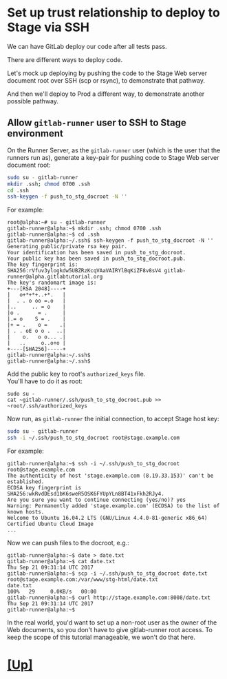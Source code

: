 # Set up trust relationship to deploy to Stage via SSH

We can have GitLab deploy our code after all tests pass.

There are different ways to deploy code.

Let's mock up deploying by pushing the code to the
Stage Web server document root over SSH (scp or rsync), 
to demonstrate that pathway.

And then we'll deploy to Prod a different way, to demonstrate
another possible pathway.

## Allow `gitlab-runner` user to SSH to Stage environment

On the Runner Server, as the `gitlab-runner` user (which is the user
that the runners run as), generate a key-pair for pushing code to Stage
Web server document root:

```bash
sudo su - gitlab-runner
mkdir .ssh; chmod 0700 .ssh
cd .ssh
ssh-keygen -f push_to_stg_docroot -N ''
```

For example:

```shell_session
root@alpha:~# su - gitlab-runner
gitlab-runner@alpha:~$ mkdir .ssh; chmod 0700 .ssh
gitlab-runner@alpha:~$ cd .ssh
gitlab-runner@alpha:~/.ssh$ ssh-keygen -f push_to_stg_docroot -N ''
Generating public/private rsa key pair.
Your identification has been saved in push_to_stg_docroot.
Your public key has been saved in push_to_stg_docroot.pub.
The key fingerprint is:
SHA256:rVfuv3ylogkdw5UBZRzKcqVAaVAIRYlBqKiZF8v8sV4 gitlab-runner@alpha.gitlabtutorial.org
The key's randomart image is:
+---[RSA 2048]----+
|   o+*+*+..+*.   |
|  . . o oo =.o   |
|..     .. = o    |
|o .      = .     |
|.= o    S = .    |
|+ = .    o =    .|
| . . oE o o .  ..|
|    o.   o o... .|
|   ..     o..o+o |
+----[SHA256]-----+
gitlab-runner@alpha:~/.ssh$
gitlab-runner@alpha:~/.ssh$
```

Add the public key to root's `authorized_keys` file.  
You'll have to do it as root:

```
sudo su -
cat ~gitlab-runner/.ssh/push_to_stg_docroot.pub >> ~root/.ssh/authorized_keys
```

Now run, as `gitlab-runner` the initial connection, to accept Stage host key:

```bash
sudo su - gitlab-runner
ssh -i ~/.ssh/push_to_stg_docroot root@stage.example.com
```

For example:

```shell_session
gitlab-runner@alpha:~$ ssh -i ~/.ssh/push_to_stg_docroot root@stage.example.com
The authenticity of host 'stage.example.com (8.19.33.153)' can't be established.
ECDSA key fingerprint is SHA256:wkRvdDEsd1bK6sweR5OSK6FYUpYLn8BT41xFkh2RJy4.
Are you sure you want to continue connecting (yes/no)? yes
Warning: Permanently added 'stage.example.com' (ECDSA) to the list of known hosts.
Welcome to Ubuntu 16.04.2 LTS (GNU/Linux 4.4.0-81-generic x86_64)
Certified Ubuntu Cloud Image
...
```
Now we can push files to the docroot, e.g.:

```
gitlab-runner@alpha:~$ date > date.txt
gitlab-runner@alpha:~$ cat date.txt
Thu Sep 21 09:31:14 UTC 2017
gitlab-runner@alpha:~$ scp -i ~/.ssh/push_to_stg_docroot date.txt  root@stage.example.com:/var/www/stg-html/date.txt
date.txt                                                                               100%   29     0.0KB/s   00:00
gitlab-runner@alpha:~$ curl http://stage.example.com:8008/date.txt
Thu Sep 21 09:31:14 UTC 2017
gitlab-runner@alpha:~$
```

In the real world, you'd want to set up a non-root user as the owner
of the Web documents, so you don't have to give gitlab-runner root access.
To keep the scope of this tutorial manageable, we won't do that here.

# [[Up]](README.md)
